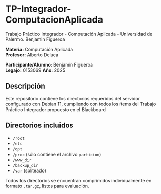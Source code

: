 # TP-Integrador-ComputacionAplicada
Trabajo Práctico Integrador - Computación Aplicada - Universidad de Palermo. Benjamin Figueroa

**Materia:** Computación Aplicada  
**Profesor:** Alberto Deluca

**Participante/Alumno:** Benjamin Figueroa  
**Legajo:** 0153069
**Año:** 2025

## Descripción

Este repositorio contiene los directorios requeridos del servidor configurado con Debian 11, cumpliendo con todos los ítems del Trabajo Práctico Integrador propuesto en el Blackboard

## Directorios incluidos

- `/root`
- `/etc`
- `/opt`
- `/proc` (sólo contiene el archivo `particion`)
- `/www_dir`
- `/backup_dir`
- `/var` (spliteado)

Todos los directorios se encuentran comprimidos individualmente en formato `.tar.gz`, listos para evaluación.
